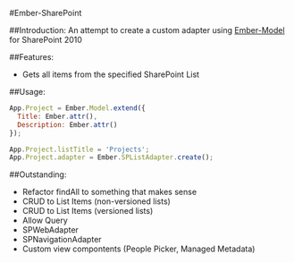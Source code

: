 #Ember-SharePoint

##Introduction:
An attempt to create a custom adapter using [Ember-Model](https://github.com/ebryn/ember-model) for SharePoint 2010

##Features:

- Gets all items from the specified SharePoint List

##Usage:

```javascript
App.Project = Ember.Model.extend({
  Title: Ember.attr(),
  Description: Ember.attr()
});

App.Project.listTitle = 'Projects';
App.Project.adapter = Ember.SPListAdapter.create();

```

##Outstanding:

- Refactor findAll to something that makes sense
- CRUD to List Items (non-versioned lists)
- CRUD to List Items (versioned lists)
- Allow Query
- SPWebAdapter
- SPNavigationAdapter
- Custom view compontents (People Picker, Managed Metadata)